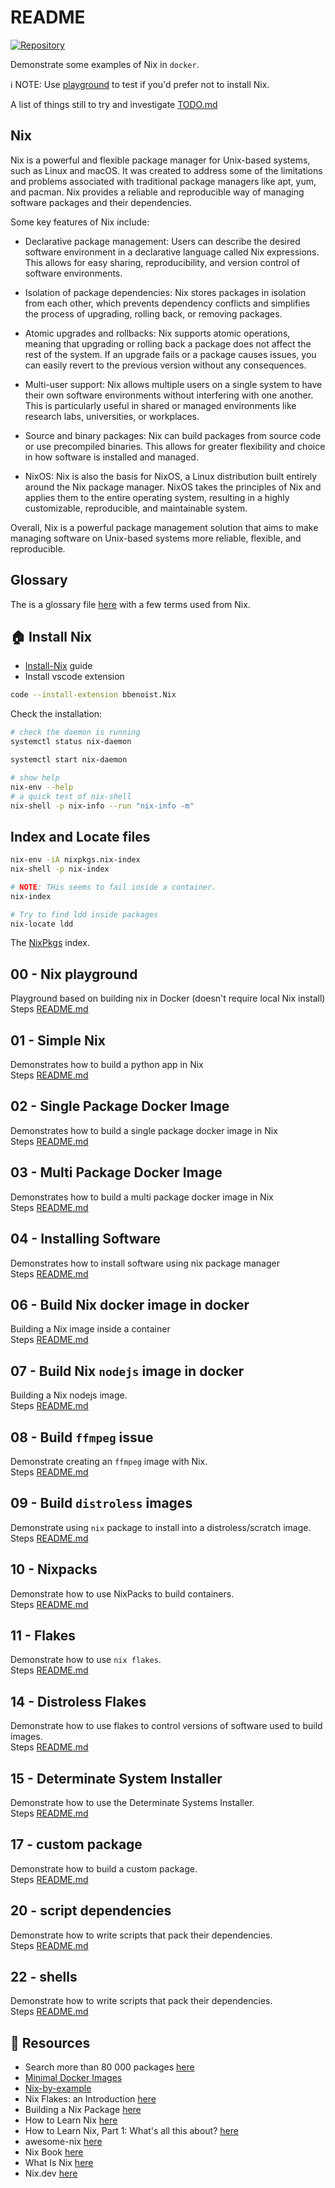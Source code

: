 # README

[![Repository](https://skillicons.dev/icons?i=docker,bash,linux)](https://skillicons.dev)

Demonstrate some examples of Nix in `docker`.  

ℹ️ NOTE: Use [playground](##Example-0---Nix-playground) to test if you'd prefer not to install Nix.  

A list of things still to try and investigate [TODO.md](./TODO.md)  

## Nix

Nix is a powerful and flexible package manager for Unix-based systems, such as Linux and macOS. It was created to address some of the limitations and problems associated with traditional package managers like apt, yum, and pacman. Nix provides a reliable and reproducible way of managing software packages and their dependencies.  

Some key features of Nix include:

* Declarative package management: Users can describe the desired software environment in a declarative language called Nix expressions. This allows for easy sharing, reproducibility, and version control of software environments.

* Isolation of package dependencies: Nix stores packages in isolation from each other, which prevents dependency conflicts and simplifies the process of upgrading, rolling back, or removing packages.

* Atomic upgrades and rollbacks: Nix supports atomic operations, meaning that upgrading or rolling back a package does not affect the rest of the system. If an upgrade fails or a package causes issues, you can easily revert to the previous version without any consequences.

* Multi-user support: Nix allows multiple users on a single system to have their own software environments without interfering with one another. This is particularly useful in shared or managed environments like research labs, universities, or workplaces.

* Source and binary packages: Nix can build packages from source code or use precompiled binaries. This allows for greater flexibility and choice in how software is installed and managed.

* NixOS: Nix is also the basis for NixOS, a Linux distribution built entirely around the Nix package manager. NixOS takes the principles of Nix and applies them to the entire operating system, resulting in a highly customizable, reproducible, and maintainable system.

Overall, Nix is a powerful package management solution that aims to make managing software on Unix-based systems more reliable, flexible, and reproducible.

## Glossary

The is a glossary file [here](./GLOSSARY.md) with a few terms used from Nix.  

## 🏠 Install Nix

* [Install-Nix](https://nixos.org/download.html) guide
* Install vscode extension

```sh
code --install-extension bbenoist.Nix
```

Check the installation:  

```sh
# check the daemon is running
systemctl status nix-daemon

systemctl start nix-daemon      

# show help
nix-env --help
# a quick test of nix-shell
nix-shell -p nix-info --run "nix-info -m"
```

## Index and Locate files

```sh
nix-env -iA nixpkgs.nix-index
nix-shell -p nix-index

# NOTE: THis seems to fail inside a container.  
nix-index  

# Try to find ldd inside packages
nix-locate ldd
```

The [NixPkgs](https://github.com/nixos/nixpkgs) index.  

## 00 - Nix playground

Playground based on building nix in Docker (doesn't require local Nix install)  
Steps [README.md](./00_playground/README.md)  

## 01 - Simple Nix

Demonstrates how to build a python app in Nix  
Steps [README.md](./01_simple_python/README.md)  

## 02 - Single Package Docker Image

Demonstrates how to build a single package docker image in Nix  
Steps [README.md](./02_single_package_docker/README.md)  

## 03 - Multi Package Docker Image

Demonstrates how to build a multi package docker image in Nix  
Steps [README.md](./03_multi_package_docker/README.md)  

## 04 - Installing Software

Demonstrates how to install software using nix package manager  
Steps [README.md](./04_instaling_software/README.md)  

## 06 - Build Nix docker image in docker

Building a Nix image inside a container  
Steps [README.md](./06_build_nix_in_docker/README.md)  

## 07 - Build Nix `nodejs` image in docker

Building a Nix nodejs image.  
Steps [README.md](./07_build_nodejs_image/README.md)  

## 08 - Build `ffmpeg` issue

Demonstrate creating an `ffmpeg` image with Nix.  
Steps [README.md](./08_ffmpeg/README.md)  

## 09 - Build `distroless` images

Demonstrate using `nix` package to install into a distroless/scratch image.  
Steps [README.md](./09_distroless/README.md)  

## 10 - Nixpacks

Demonstrate how to use NixPacks to build containers.  
Steps [README.md](./10_nixpacks/README.md)  

## 11 - Flakes

Demonstrate how to use `nix flakes`.  
Steps [README.md](./11_flakes/README.md)  

## 14 - Distroless Flakes

Demonstrate how to use flakes to control versions of software used to build images.  
Steps [README.md](./14_distroless_flakes/README.md)  

## 15 - Determinate System Installer

Demonstrate how to use the Determinate Systems Installer.  
Steps [README.md](./15_determinate_install/README.md)  

## 17 - custom package

Demonstrate how to build a custom package.  
Steps [README.md](./17_custom_package/README.md)  

## 20 - script dependencies

Demonstrate how to write scripts that pack their dependencies.  
Steps [README.md](./20_script_dependencies/README.md)  

## 22 - shells

Demonstrate how to write scripts that pack their dependencies.  
Steps [README.md](./20_script_dependencies/README.md)  


## 👀 Resources

* Search more than 80 000 packages [here](https://search.nixos.org/)
* [Minimal Docker Images](https://jpetazzo.github.io/2020/04/01/quest-minimal-docker-images-part-3/)  
* [Nix-by-example](https://medium.com/@MrJamesFisher/nix-by-example-a0063a1a4c55)  
* Nix Flakes: an Introduction [here](https://christine.website/blog/nix-flakes-1-2022-02-21)
* Building a Nix Package [here](https://elatov.github.io/2022/01/building-a-nix-package/)
* How to Learn Nix [here](https://ianthehenry.com/posts/how-to-learn-nix/)
* How to Learn Nix, Part 1: What's all this about? [here](https://ianthehenry.com/posts/how-to-learn-nix/introduction/)
* awesome-nix [here](https://nix-community.github.io/awesome-nix/)
* Nix Book [here](https://github.com/NixOS/nix-book)  
* What Is Nix [here](https://shopify.engineering/what-is-nix)  
* Nix.dev [here](https://nix.dev/)  
